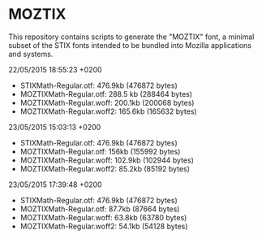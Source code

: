 # MOZTIX

This repository contains scripts to generate the "MOZTIX" font, a minimal subset
of the STIX fonts intended to be bundled into Mozilla applications and systems.

22/05/2015 18:55:23 +0200

* STIXMath-Regular.otf: 476.9kb (476872 bytes)
* MOZTIXMath-Regular.otf: 288.5 kb (288464 bytes)
* MOZTIXMath-Regular.woff: 200.1kb (200068 bytes)
* MOZTIXMath-Regular.woff2: 165.6kb (165632 bytes)

23/05/2015 15:03:13 +0200

* STIXMath-Regular.otf: 476.9kb (476872 bytes)
* MOZTIXMath-Regular.otf: 156kb (155992 bytes)
* MOZTIXMath-Regular.woff: 102.9kb (102944 bytes)
* MOZTIXMath-Regular.woff2: 85.2kb (85192 bytes)

23/05/2015 17:39:48 +0200

* STIXMath-Regular.otf: 476.9kb (476872 bytes)
* MOZTIXMath-Regular.otf: 87.7kb (87664 bytes)
* MOZTIXMath-Regular.woff: 63.8kb (63780 bytes)
* MOZTIXMath-Regular.woff2: 54.1kb (54128 bytes)
